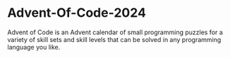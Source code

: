 # Advent-Of-Code-2024
Advent of Code is an Advent calendar of small programming puzzles for a variety of skill sets and skill levels that can be solved in any programming language you like.
